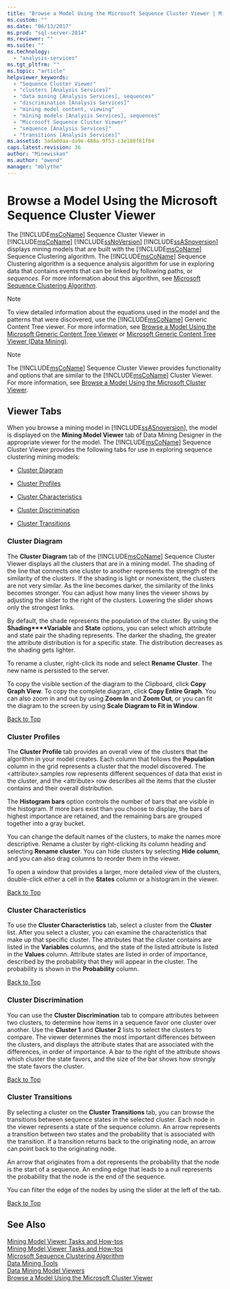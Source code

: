 ```yaml
---
title: "Browse a Model Using the Microsoft Sequence Cluster Viewer | Microsoft Docs"
ms.custom: ""
ms.date: "06/13/2017"
ms.prod: "sql-server-2014"
ms.reviewer: ""
ms.suite: ""
ms.technology: 
  - "analysis-services"
ms.tgt_pltfrm: ""
ms.topic: "article"
helpviewer_keywords: 
  - "Sequence Cluster Viewer"
  - "clusters [Analysis Services]"
  - "data mining [Analysis Services], sequences"
  - "discrimination [Analysis Services]"
  - "mining model content, viewing"
  - "mining models [Analysis Services], sequences"
  - "Microsoft Sequence Cluster Viewer"
  - "sequence [Analysis Services]"
  - "transitions [Analysis Services]"
ms.assetid: 3ada00aa-da9e-488a-9f53-c3e188f81f84
caps.latest.revision: 36
author: "Minewiskan"
ms.author: "owend"
manager: "mblythe"
---
```

# Browse a Model Using the Microsoft Sequence Cluster Viewer
  The [!INCLUDE[msCoName](../includes/msconame-md.md)] Sequence Cluster Viewer in [!INCLUDE[msCoName](../includes/msconame-md.md)] [!INCLUDE[ssNoVersion](../includes/ssnoversion-md.md)] [!INCLUDE[ssASnoversion](../includes/ssasnoversion-md.md)] displays mining models that are built with the [!INCLUDE[msCoName](../includes/msconame-md.md)] Sequence Clustering algorithm. The [!INCLUDE[msCoName](../includes/msconame-md.md)] Sequence Clustering algorithm is a sequence analysis algorithm for use in exploring data that contains events that can be linked by following paths, or *sequences*. For more information about this algorithm, see [Microsoft Sequence Clustering Algorithm](data-mining/microsoft-sequence-clustering-algorithm.md).  
  
> [!NOTE]  
>  To view detailed information about the equations used in the model and the patterns that were discovered, use the [!INCLUDE[msCoName](../includes/msconame-md.md)] Generic Content Tree viewer. For more information, see [Browse a Model Using the Microsoft Generic Content Tree Viewer](data-mining/browse-a-model-using-the-microsoft-generic-content-tree-viewer.md) or [Microsoft Generic Content Tree Viewer &#40;Data Mining&#41;](../../2014/analysis-services/microsoft-generic-content-tree-viewer-data-mining.md).  
  
> [!NOTE]  
>  The [!INCLUDE[msCoName](../includes/msconame-md.md)] Sequence Cluster Viewer provides functionality and options that are similar to the [!INCLUDE[msCoName](../includes/msconame-md.md)] Cluster Viewer. For more information, see [Browse a Model Using the Microsoft Cluster Viewer](data-mining/browse-a-model-using-the-microsoft-cluster-viewer.md).  
  
##  <a name="BKMK_ViewerTabs"></a> Viewer Tabs  
 When you browse a mining model in [!INCLUDE[ssASnoversion](../includes/ssasnoversion-md.md)], the model is displayed on the **Mining Model Viewer** tab of Data Mining Designer in the appropriate viewer for the model. The [!INCLUDE[msCoName](../includes/msconame-md.md)] Sequence Cluster Viewer provides the following tabs for use in exploring sequence clustering mining models:  
  
-   [Cluster Diagram](#BKMK_Diagram)  
  
-   [Cluster Profiles](#BKMK_Profile)  
  
-   [Cluster Characteristics](#BKMK_Characteristics)  
  
-   [Cluster Discrimination](#BKMK_Discrimination)  
  
-   [Cluster Transitions](#BKMK_Transitions)  
  
###  <a name="BKMK_Diagram"></a> Cluster Diagram  
 The **Cluster Diagram** tab of the [!INCLUDE[msCoName](../includes/msconame-md.md)] Sequence Cluster Viewer displays all the clusters that are in a mining model. The shading of the line that connects one cluster to another represents the strength of the similarity of the clusters. If the shading is light or nonexistent, the clusters are not very similar. As the line becomes darker, the similarity of the links becomes stronger. You can adjust how many lines the viewer shows by adjusting the slider to the right of the clusters. Lowering the slider shows only the strongest links.  
  
 By default, the shade represents the population of the cluster. By using the **Shading****Variable** and **State** options, you can select which attribute and state pair the shading represents. The darker the shading, the greater the attribute distribution is for a specific state. The distribution decreases as the shading gets lighter.  
  
 To rename a cluster, right-click its node and select **Rename Cluster**. The new name is persisted to the server.  
  
 To copy the visible section of the diagram to the Clipboard, click **Copy Graph View**. To copy the complete diagram, click **Copy Entire Graph**. You can also zoom in and out by using **Zoom In** and **Zoom Out**, or you can fit the diagram to the screen by using **Scale Diagram to Fit in Window**.  
  
 [Back to Top](#BKMK_ViewerTabs)  
  
###  <a name="BKMK_Profile"></a> Cluster Profiles  
 The **Cluster Profile** tab provides an overall view of the clusters that the algorithm in your model creates. Each column that follows the **Population** column in the grid represents a cluster that the model discovered. The \<attribute>.samples row represents different sequences of data that exist in the cluster, and the \<attribute> row describes all the items that the cluster contains and their overall distribution.  
  
 The **Histogram bars** option controls the number of bars that are visible in the histogram. If more bars exist than you choose to display, the bars of highest importance are retained, and the remaining bars are grouped together into a gray bucket.  
  
 You can change the default names of the clusters, to make the names more descriptive. Rename a cluster by right-clicking its column heading and selecting **Rename cluster**. You can hide clusters by selecting **Hide column**, and you can also drag columns to reorder them in the viewer.  
  
 To open a window that provides a larger, more detailed view of the clusters, double-click either a cell in the **States** column or a histogram in the viewer.  
  
 [Back to Top](#BKMK_ViewerTabs)  
  
###  <a name="BKMK_Characteristics"></a> Cluster Characteristics  
 To use the **Cluster Characteristics** tab, select a cluster from the **Cluster** list. After you select a cluster, you can examine the characteristics that make up that specific cluster. The attributes that the cluster contains are listed in the **Variables** columns, and the state of the listed attribute is listed in the **Values** column. Attribute states are listed in order of importance, described by the probability that they will appear in the cluster. The probability is shown in the **Probability** column.  
  
 [Back to Top](#BKMK_ViewerTabs)  
  
###  <a name="BKMK_Discrimination"></a> Cluster Discrimination  
 You can use the **Cluster Discrimination** tab to compare attributes between two clusters, to determine how items in a sequence favor one cluster over another. Use the **Cluster 1** and **Cluster 2** lists to select the clusters to compare. The viewer determines the most important differences between the clusters, and displays the attribute states that are associated with the differences, in order of importance. A bar to the right of the attribute shows which cluster the state favors, and the size of the bar shows how strongly the state favors the cluster.  
  
 [Back to Top](#BKMK_ViewerTabs)  
  
###  <a name="BKMK_Transitions"></a> Cluster Transitions  
 By selecting a cluster on the **Cluster Transitions** tab, you can browse the transitions between sequence states in the selected cluster. Each node in the viewer represents a state of the sequence column. An arrow represents a transition between two states and the probability that is associated with the transition. If a transition returns back to the originating node, an arrow can point back to the originating node.  
  
 An arrow that originates from a dot represents the probability that the node is the start of a sequence. An ending edge that leads to a null represents the probability that the node is the end of the sequence.  
  
 You can filter the edge of the nodes by using the slider at the left of the tab.  
  
 [Back to Top](#BKMK_ViewerTabs)  
  
## See Also  
 [Mining Model Viewer Tasks and How-tos](data-mining/mining-model-viewer-tasks-and-how-tos.md)   
 [Mining Model Viewer Tasks and How-tos](data-mining/mining-model-viewer-tasks-and-how-tos.md)   
 [Microsoft Sequence Clustering Algorithm](data-mining/microsoft-sequence-clustering-algorithm.md)   
 [Data Mining Tools](data-mining/data-mining-tools.md)   
 [Data Mining Model Viewers](data-mining/data-mining-model-viewers.md)   
 [Browse a Model Using the Microsoft Cluster Viewer](data-mining/browse-a-model-using-the-microsoft-cluster-viewer.md)  
  
  